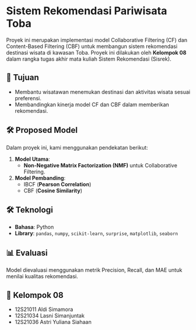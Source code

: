 # Sistem Rekomendasi Pariwisata Toba  
Proyek ini merupakan implementasi model Collaborative Filtering (CF) dan Content-Based Filtering (CBF) untuk membangun sistem rekomendasi destinasi wisata di kawasan Toba. Proyek ini dilakukan oleh **Kelompok 08** dalam rangka tugas akhir mata kuliah Sistem Rekomendasi (Sisrek).  

## 🎯 Tujuan  
- Membantu wisatawan menemukan destinasi dan aktivitas wisata sesuai preferensi.  
- Membandingkan kinerja model CF dan CBF dalam memberikan rekomendasi.

## 🛠️ Proposed Model  
Dalam proyek ini, kami menggunakan pendekatan berikut:  
1. **Model Utama**:  
   - **Non-Negative Matrix Factorization (NMF)** untuk Collaborative Filtering.  
2. **Model Pembanding**:  
   - IBCF (**Pearson Correlation**)  
   - CBF (**Cosine Similarity**)

## 🛠️ Teknologi  
- **Bahasa**: Python  
- **Library**: `pandas`, `numpy`, `scikit-learn`, `surprise`, `matplotlib`, `seaborn`  

## 📊 Evaluasi  
Model dievaluasi menggunakan metrik Precision, Recall, dan MAE untuk menilai kualitas rekomendasi.  

## 🤝 Kelompok 08  
- 12S21011 Aldi Simamora  
- 12S21034 Lasni Simanjuntak    
- 12S21036 Astri Yuliana Siahaan  
